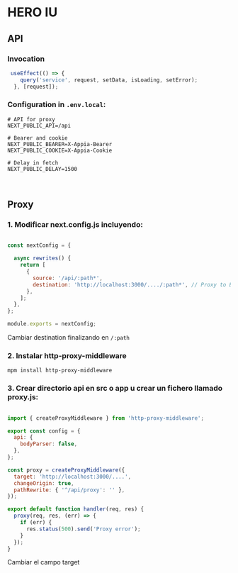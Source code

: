 # HERO IU


## API

### Invocation

```javascript
 useEffect(() => {
    query('service', request, setData, isLoading, setError);
  }, [request]);
```

### Configuration in `.env.local`:

    # API for proxy
    NEXT_PUBLIC_API=/api

    # Bearer and cookie
    NEXT_PUBLIC_BEARER=X-Appia-Bearer
    NEXT_PUBLIC_COOKIE=X-Appia-Cookie

    # Delay in fetch
    NEXT_PUBLIC_DELAY=1500



<br>

## Proxy

### 1. Modificar next.config.js incluyendo:

```javascript

const nextConfig = {

  async rewrites() {
    return [
      {
        source: '/api/:path*',
        destination: 'http://localhost:3000/..../:path*', // Proxy to Backend
      },
    ];
  },
};

module.exports = nextConfig;

```
Cambiar destination finalizando en `/:path`

### 2. Instalar http-proxy-middleware

    mpm install http-proxy-middleware


### 3. Crear directorio api en src o app u crear un fichero llamado proxy.js:

```javascript

import { createProxyMiddleware } from 'http-proxy-middleware';

export const config = {
  api: {
    bodyParser: false,
  },
};

const proxy = createProxyMiddleware({
  target: 'http://localhost:3000/....',
  changeOrigin: true,
  pathRewrite: { '^/api/proxy': '' },
});

export default function handler(req, res) {
  proxy(req, res, (err) => {
    if (err) {
      res.status(500).send('Proxy error');
    }
  });
}

```

Cambiar el campo target